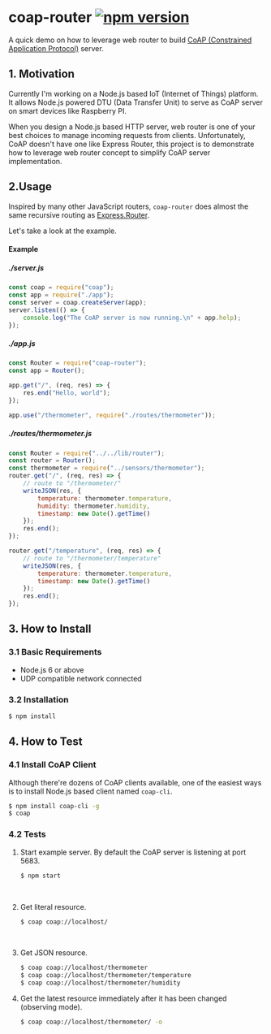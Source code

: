 # coap-router [![npm version](https://badge.fury.io/js/%40ref%2Fcoap-router.svg)](https://badge.fury.io/js/%40ref%2Fcoap-router)
A quick demo on how to leverage web router to build [CoAP (Constrained Application Protocol)](https://en.wikipedia.org/wiki/Constrained_Application_Protocol) server.



## 1. Motivation
Currently I'm working on a Node.js based IoT (Internet of Things) platform. It allows Node.js powered DTU (Data Transfer Unit) to serve as CoAP server on smart devices like Raspberry PI.

When you design a Node.js based HTTP server, web router is one of your best choices to manage incoming requests from clients. Unfortunately, CoAP doesn't have one like Express Router, this project is to demonstrate how to leverage web router concept to simplify CoAP server implementation.



## 2.Usage

Inspired by many other JavaScript routers, `coap-router` does almost the same recursive routing as [Express.Router](http://expressjs.com/en/guide/routing.html).

Let's take a look at the example.

#### Example

##### ./server.js

```js
const coap = require("coap");
const app = require("./app");
const server = coap.createServer(app);
server.listen(() => {
    console.log("The CoAP server is now running.\n" + app.help);
});
```

##### ./app.js

```js
const Router = require("coap-router");
const app = Router();

app.get("/", (req, res) => {
    res.end("Hello, world");
});

app.use("/thermometer", require("./routes/thermometer"));
```


##### ./routes/thermometer.js
```js
const Router = require("../../lib/router");
const router = Router();
const thermometer = require("../sensors/thermometer");
router.get("/", (req, res) => {
    // route to "/thermometer/"
    writeJSON(res, {
        temperature: thermometer.temperature,
        humidity: thermometer.humidity,
        timestamp: new Date().getTime()
    });
    res.end();
});

router.get("/temperature", (req, res) => {
    // route to "/thermometer/temperature"
    writeJSON(res, {
        temperature: thermometer.temperature,
        timestamp: new Date().getTime()
    });
    res.end();
});
```



## 3. How to Install
### 3.1 Basic Requirements

* Node.js 6 or above
* UDP compatible network connected

### 3.2 Installation

```sh
$ npm install
```



## 4. How to Test

### 4.1 Install CoAP Client

Although there're dozens of CoAP clients available, one of the easiest ways is to install Node.js based client named `coap-cli`.

```sh
$ npm install coap-cli -g
$ coap
```

### 4.2 Tests

1. Start example server. By default the CoAP server is listening at port 5683.

   ```sh
   $ npm start
   ```

   ​

2. Get literal resource.

   ```sh
   $ coap coap://localhost/
   ```

   ​

3. Get JSON resource.

   ```sh
   $ coap coap://localhost/thermometer
   $ coap coap://localhost/thermometer/temperature
   $ coap coap://localhost/thermometer/humidity
   ```

4. Get the latest resource immediately after it has been changed (observing mode).

   ```sh
   $ coap coap://localhost/thermometer/ -o
   ```

   ​
